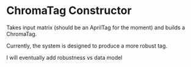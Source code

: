 ChromaTag Constructor
=======

Takes input matrix (should be an AprilTag for the moment) and builds a ChromaTag.

Currently, the system is designed to produce a more robust tag.

I will eventually add robustness vs data model